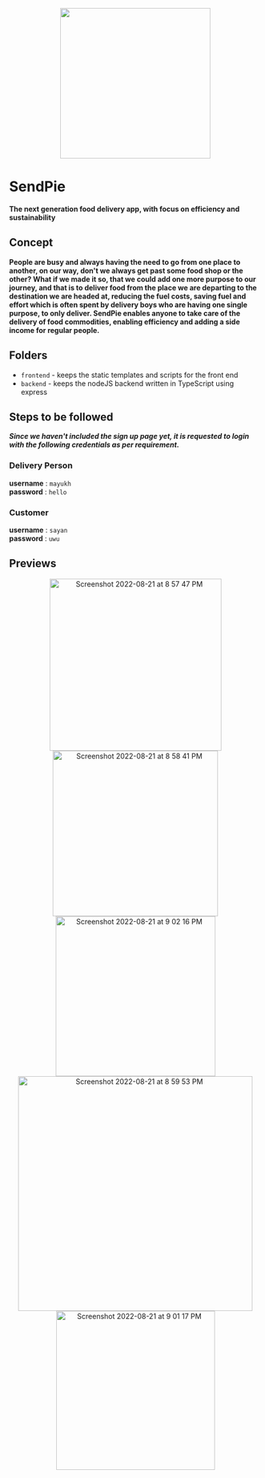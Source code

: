 <p align="center">
<img src="https://user-images.githubusercontent.com/63096193/185798217-4dbf8573-ee90-43e7-bbd6-5f34642b5506.png"  width="300" height="300">
</p>

# SendPie

**The next generation food delivery app, with focus on efficiency and sustainability**


## Concept

**People are busy and always having the need to go from one place to another, on our way, don't we always get past some food shop or the other?
What if we made it so, that we could add one more purpose to our journey, and that is to deliver food from the place we are departing 
to the destination we are headed at, reducing the fuel costs, saving fuel and effort which is often spent by delivery boys who are having 
one single purpose, to only deliver. SendPie enables anyone to take care of the delivery of food commodities, enabling efficiency and 
adding a side income for regular people.**


## Folders

- `frontend` - keeps the static templates and scripts for the front end
- `backend` - keeps the nodeJS backend written in TypeScript using express


## Steps to be followed
_**Since we haven't included the sign up page yet, it is requested to login with the following credentials as per requirement.**_

### Delivery Person
 
 
  **username** :  `mayukh`   \
  **password** : `hello`
  
### Customer


  **username** : `sayan`     \
  **password** : `uwu`
  
  

## Previews
<p align="center" float="center">
<img width="343" alt="Screenshot 2022-08-21 at 8 57 47 PM" src="https://user-images.githubusercontent.com/63096193/185798552-fa7414d8-72ef-436b-a93c-0155c45ef7d8.png">
<img width="330" alt="Screenshot 2022-08-21 at 8 58 41 PM" src="https://user-images.githubusercontent.com/63096193/185798589-9ed26088-a864-46d1-ae05-b3a9ce354334.png">
<img width="319" alt="Screenshot 2022-08-21 at 9 02 16 PM" src="https://user-images.githubusercontent.com/63096193/185798751-f2e023ac-b0fe-49f7-bd0f-fd2b7bf9f538.png">
<img width="468" alt="Screenshot 2022-08-21 at 8 59 53 PM" src="https://user-images.githubusercontent.com/63096193/185798647-e4539055-d886-4901-aa93-21001127f51b.png">
<img width="317" alt="Screenshot 2022-08-21 at 9 01 17 PM" src="https://user-images.githubusercontent.com/63096193/185798706-7a9129e5-a6d6-4c72-85a8-0afd3a124fde.png">
</p>
